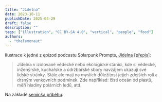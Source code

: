 ```yaml
---
title: "Jídelna"
date: 2023-10-11
publishDate: 2025-04-29
draft: false
description: ""
tags: ["illustration", "CC BY-SA 4.0", "vertical", "people", "food"]
authors:
  - "thelemonaut"
---
```


Ilustrace k jedné z epizod podcastu Solarpunk Prompts, [Jídelna](https://podcast.tomasino.org/@SolarpunkPrompts/episodes/the-canteen) [[přepis](https://wiki.tomasino.org/writing/Solarpunk-Prompts---The-Canteen)]:

> Jídelna v izolované vědecké nebo ekologické stanici, kde si vědecké, inženýrské, kuchařské a údržbářské sbory navzájem ukazují své lidské stránky. Stále ale mají na myslích důležitost jejich zdejších rolí a drsným venkovních podmínek. Zde například: čistí oceán od plastů, měří hladiny polárních ledů, atd.

Na základě [semínka příběhu](cz/seeds/the-canteen).